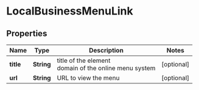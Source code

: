 # LocalBusinessMenuLink


## Properties

| Name | Type | Description | Notes |
|------------ | ------------- | ------------- | -------------|
**title** | **String** | title of the element<br>domain of the online menu system |[optional]|
**url** | **String** | URL to view the menu |[optional]|